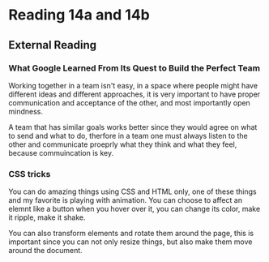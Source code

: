 # Reading 14a and 14b

## External Reading

### What Google Learned From Its Quest to Build the Perfect Team

Working together in a team isn't easy, in a space where people might have different ideas and different approaches, it is very important to have proper communication and acceptance of the other, and most importantly open mindness. 

A team that has similar goals works better since they would agree on what to send and what to do, therfore in a team one must always listen to the other and communicate proeprly what they think and what they feel, because commuincation is key.

### CSS tricks

You can do amazing things using CSS and HTML only, one of these things and my favorite is playing with animation. You can choose to affect an elemnt like a button when you hover over it, you can change its color, make it ripple, make it shake.

You can also transform elements and rotate them around the page, this is important since you can not only resize things, but also make them move around the document.